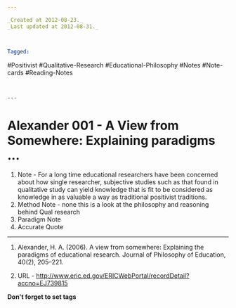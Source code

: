```yaml
---

_Created at 2012-08-23._
_Last updated at 2012-08-31._



Tagged: 
```
#Positivist #Qualitative-Research #Educational-Philosophy #Notes #Note-cards #Reading-Notes
```


---
```


# Alexander 001 - A View from Somewhere: Explaining paradigms ...


1.  Note - For a long time educational researchers have been concerned about how single researcher, subjective studies such as that found in qualitative study can yield knowledge that is fit to be considered as knowledge in as valuable a way as traditional positivist traditions.
2.  Method Note - none this is a look at the philosophy and reasoning behind Qual research
3.  Paradigm Note
4.  Accurate Quote

* * *

1.  Alexander, H. A. (2006). A view from somewhere: Explaining the paradigms of educational research. Journal of Philosophy of Education, 40(2), 205–221.
    
2.  URL - <http://www.eric.ed.gov/ERICWebPortal/recordDetail?accno=EJ739815> 

**Don't forget to set tags**


